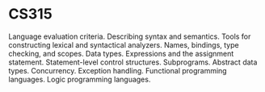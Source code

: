 # CS315

Language evaluation criteria. Describing syntax and semantics. Tools for constructing lexical and syntactical analyzers. Names, bindings, type checking, and scopes. Data types. Expressions and the assignment statement. Statement-level control structures. Subprograms. Abstract data types. Concurrency. Exception handling. Functional programming languages. Logic programming languages.
